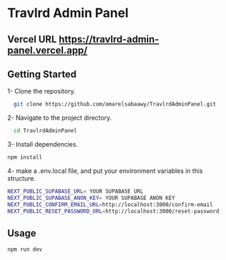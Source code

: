# Travlrd Admin Panel
## Vercel URL https://travlrd-admin-panel.vercel.app/

## Getting Started

1- Clone the repository.

```bash
  git clone https://github.com/omarelsabaawy/TravlrdAdminPanel.git
```

2- Navigate to the project directory.
```bash
  cd TravlrdAdminPanel
```

3- Install dependencies.

```bash
npm install
```

4- make a .env.local file, and put your environment variables in this structure.

```bash
NEXT_PUBLIC_SUPABASE_URL= YOUR SUPABASE URL
NEXT_PUBLIC_SUPABASE_ANON_KEY= YOUR SUPABASE ANON KEY
NEXT_PUBLIC_CONFIRM_EMAIL_URL=http://localhost:3000/confirm-email
NEXT_PUBLIC_RESET_PASSWORD_URL=http://localhost:3000/reset-password
```
## Usage

```bash
npm run dev
```
